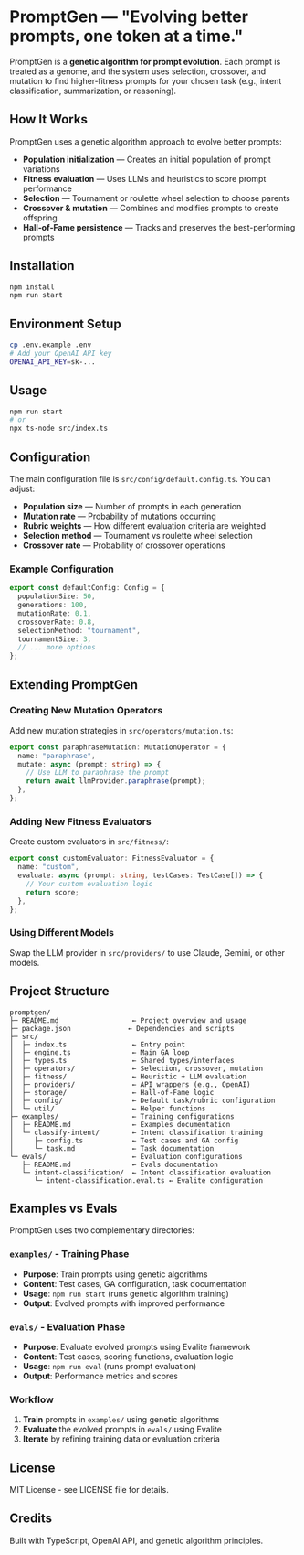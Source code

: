 # PromptGen — "Evolving better prompts, one token at a time."

PromptGen is a **genetic algorithm for prompt evolution**. Each prompt is treated as a genome, and the system uses selection, crossover, and mutation to find higher‑fitness prompts for your chosen task (e.g., intent classification, summarization, or reasoning).

## How It Works

PromptGen uses a genetic algorithm approach to evolve better prompts:

- **Population initialization** — Creates an initial population of prompt variations
- **Fitness evaluation** — Uses LLMs and heuristics to score prompt performance
- **Selection** — Tournament or roulette wheel selection to choose parents
- **Crossover & mutation** — Combines and modifies prompts to create offspring
- **Hall‑of‑Fame persistence** — Tracks and preserves the best-performing prompts

## Installation

```bash
npm install
npm run start
```

## Environment Setup

```bash
cp .env.example .env
# Add your OpenAI API key
OPENAI_API_KEY=sk-...
```

## Usage

```bash
npm run start
# or
npx ts-node src/index.ts
```

## Configuration

The main configuration file is `src/config/default.config.ts`. You can adjust:

- **Population size** — Number of prompts in each generation
- **Mutation rate** — Probability of mutations occurring
- **Rubric weights** — How different evaluation criteria are weighted
- **Selection method** — Tournament vs roulette wheel selection
- **Crossover rate** — Probability of crossover operations

### Example Configuration

```typescript
export const defaultConfig: Config = {
  populationSize: 50,
  generations: 100,
  mutationRate: 0.1,
  crossoverRate: 0.8,
  selectionMethod: "tournament",
  tournamentSize: 3,
  // ... more options
};
```

## Extending PromptGen

### Creating New Mutation Operators

Add new mutation strategies in `src/operators/mutation.ts`:

```typescript
export const paraphraseMutation: MutationOperator = {
  name: "paraphrase",
  mutate: async (prompt: string) => {
    // Use LLM to paraphrase the prompt
    return await llmProvider.paraphrase(prompt);
  },
};
```

### Adding New Fitness Evaluators

Create custom evaluators in `src/fitness/`:

```typescript
export const customEvaluator: FitnessEvaluator = {
  name: "custom",
  evaluate: async (prompt: string, testCases: TestCase[]) => {
    // Your custom evaluation logic
    return score;
  },
};
```

### Using Different Models

Swap the LLM provider in `src/providers/` to use Claude, Gemini, or other models.

## Project Structure

```
promptgen/
├─ README.md                  ← Project overview and usage
├─ package.json              ← Dependencies and scripts
├─ src/
│  ├─ index.ts                ← Entry point
│  ├─ engine.ts               ← Main GA loop
│  ├─ types.ts                ← Shared types/interfaces
│  ├─ operators/              ← Selection, crossover, mutation
│  ├─ fitness/                ← Heuristic + LLM evaluation
│  ├─ providers/              ← API wrappers (e.g., OpenAI)
│  ├─ storage/                ← Hall‑of‑Fame logic
│  ├─ config/                 ← Default task/rubric configuration
│  └─ util/                   ← Helper functions
├─ examples/                  ← Training configurations
│  ├─ README.md               ← Examples documentation
│  └─ classify-intent/        ← Intent classification training
│     ├─ config.ts            ← Test cases and GA config
│     └─ task.md              ← Task documentation
└─ evals/                     ← Evaluation configurations
   ├─ README.md               ← Evals documentation
   └─ intent-classification/  ← Intent classification evaluation
      └─ intent-classification.eval.ts ← Evalite configuration
```

## Examples vs Evals

PromptGen uses two complementary directories:

### `examples/` - Training Phase
- **Purpose**: Train prompts using genetic algorithms
- **Content**: Test cases, GA configuration, task documentation
- **Usage**: `npm run start` (runs genetic algorithm training)
- **Output**: Evolved prompts with improved performance

### `evals/` - Evaluation Phase  
- **Purpose**: Evaluate evolved prompts using Evalite framework
- **Content**: Test cases, scoring functions, evaluation logic
- **Usage**: `npm run eval` (runs prompt evaluation)
- **Output**: Performance metrics and scores

### Workflow
1. **Train** prompts in `examples/` using genetic algorithms
2. **Evaluate** the evolved prompts in `evals/` using Evalite
3. **Iterate** by refining training data or evaluation criteria

## License

MIT License - see LICENSE file for details.

## Credits

Built with TypeScript, OpenAI API, and genetic algorithm principles.

